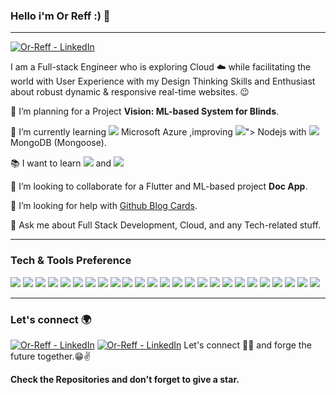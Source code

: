 ### Hello i'm Or Reff :) 👋

---
<a href="https://www.linkedin.com/in/or-reff/"><img src="https://img.shields.io/badge/LinkedIn-Or--Reff-blue" alt="Or-Reff - LinkedIn"></a>


I am a Full-stack Engineer who is exploring Cloud :cloud: while facilitating the world with User Experience with my Design Thinking Skills and Enthusiast about robust dynamic & responsive real-time websites. :wink:
 
 🔭 I’m planning for a Project **Vision: ML-based System for Blinds**.
 
 🌱 I’m currently learning <img src="https://img.shields.io/badge/Microsoft-Azure-blue"> Microsoft Azure ,improving <img src="https://img.shields.io/badge/-Node.js-3C873A?style=flat&logo=Node.js&logoColor=white">">  Nodejs with <img src="https://img.shields.io/badge/-MongoDB-4DB33D?style=flat&logo=mongodb&logoColor=FFFFFF"> MongoDB (Mongoose).
 
 :books: I want to learn <img src="https://img.shields.io/badge/-Flutter-3a495d?style=flat&logo=flutter&logoColor=67b7f7"> and <img src="http://img.shields.io/badge/-Deno-black?style=flat&logo=deno&logoColor=white"/>
 
 👯 I’m looking to collaborate for a Flutter and ML-based project **Doc App**.
 
 🤔 I’m looking for help with [Github Blog Cards](https://github.com/Souravdey777/Github-Cards-External-Blogs).
 
 💬 Ask me about Full Stack Development, Cloud, and any Tech-related stuff.

---

### Tech & Tools Preference

<img src="https://img.shields.io/badge/Google-Angular-red"> <img src="https://img.shields.io/badge/Microsoft-.Net%20Core-red"> <img src="https://img.shields.io/badge/-JavaScript-eed718?style=flat&logo=javascript&logoColor=ffffff"> <img src="https://img.shields.io/badge/-React-000000?style=flat&logo=react&logoColor=00c8ff"> <img src="https://img.shields.io/badge/-Node.js-3C873A?style=flat&logo=Node.js&logoColor=white"> <img src="https://img.shields.io/badge/-Express.js-787878?style=flat"> <img src="https://img.shields.io/badge/-MongoDB-4DB33D?style=flat&logo=mongodb&logoColor=FFFFFF"> <img src = "https://img.shields.io/badge/-HTML5-E34F26?style=flat&logo=html5&logoColor=white"> <img src = "https://img.shields.io/badge/-CSS3-1572B6?style=flat&logo=css3&logoColor=white"> <img src="https://img.shields.io/badge/-Bootstrap-563D7C?style=flat&logo=bootstrap&logoColor=white"> <img src="https://img.shields.io/badge/-Sass-cc6699?style=flat&logo=sass&logoColor=ffffff"> <img src="https://img.shields.io/badge/-GraphQL-e535ab?style=flat&logo=graphql&logoColor=FFFFFF"> <img src="https://img.shields.io/badge/-MySQL-F29111?style=flat&logo=mysql&logoColor=FFFFFF"> <img src="https://img.shields.io/badge/-Firebase-FFA611? style=flat&logo=firebase&logoColor=FFFFFF"> <img src="http://img.shields.io/badge/-Google%20Cloud%20Platform-4285F4?style=flat&logo=google%20cloud&logoColor=white"> <img src="https://img.shields.io/badge/-Progressive Web Apps-5A0FC8?style=flat"> <img src="http://img.shields.io/badge/-Git-F1502F?style=flat&logo=git&logoColor=FFFFFF"> <img src="http://img.shields.io/badge/-Github-000000?style=flat&logo=github&logoColor=FFFFFF"> <img src="https://img.shields.io/badge/Atlassian-Jira-blue"> <img src="https://img.shields.io/badge/Atlassian-Bitbucket-blue"> <img src="http://img.shields.io/badge/-VS%20Code-007ACC?style=flat&logo=visual%20studio%20code&logoColor=white"> <img src="http://img.shields.io/badge/-Heroku-430098?style=flat&logo=heroku&logoColor=white"> <img src="http://img.shields.io/badge/-Vercel-black?style=flat&logo=vercel&logoColor=white"> <img src="http://img.shields.io/badge/-Java-F89820?style=flat&logo=java&logoColor=white"> <img src="https://img.shields.io/badge/-Python-black?style=flat&logo=python&logoColor=white"> 

---

### Let's connect 🌍
<a href="https://www.linkedin.com/in/or-reff/"><img src="https://img.shields.io/badge/LinkedIn-Or--Reff-blue" alt="Or-Reff - LinkedIn"></a>
<a href="mailto:orreff7@gmail.com"><img src="https://img.shields.io/badge/Or--Reff-Gmail-red" alt="Or-Reff - LinkedIn"></a>
Let's connect 👨‍💻 and forge the future together.😁✌

**Check the Repositories and don't forget to give a star.** 

